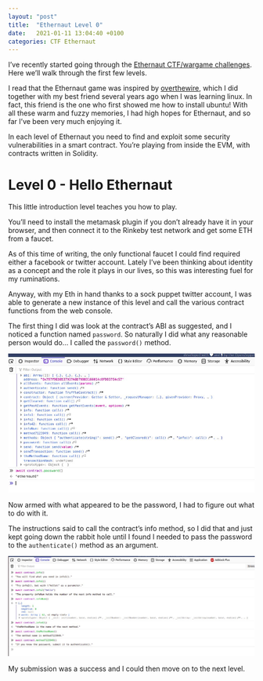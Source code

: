 ```yaml
---
layout: "post"
title:  "Ethernaut Level 0"
date:   2021-01-11 13:04:40 +0100
categories: CTF Ethernaut
---
```


I’ve recently started going through the [Ethernaut CTF/wargame challenges](https://ethernaut.openzeppelin.com/). Here we’ll walk through the first few levels. 

I read that the Ethernaut game was inspired by [overthewire](https://overthewire.org/wargames/), which I did together with my best friend several years ago when I was learning linux. In fact, this friend is the one who first showed me how to install ubuntu! With all these warm and fuzzy memories, I had high hopes for Ethernaut, and so far I’ve been very much enjoying it.

In each level of Ethernaut you need to find and exploit some security vulnerabilities in a smart contract. You’re playing from inside the EVM, with contracts written in Solidity.


# Level 0 - Hello Ethernaut

This little introduction level teaches you how to play. 

You’ll need to install the metamask plugin if you don’t already have it in your browser, and then connect it to the Rinkeby test network and get some ETH from a faucet.

As of this time of writing, the only functional faucet I could find required either a facebook or twitter account. Lately I’ve been thinking about identity as a concept and the role it plays in our lives, so this was interesting fuel for my ruminations.

Anyway, with my Eth in hand thanks to a sock puppet twitter account, I was able to generate a new instance of this level and call the various contract functions from the web console.

The first thing I did was look at the contract’s ABI as suggested, and I noticed a function named `password`. So naturally I did what any reasonable person would do… I called the `password()` method.

![password function call results](Images/blog_ethernaut00.jpeg "password lvl 0")

Now armed with what appeared to be the password, I had to figure out what to do with it. 

The instructions said to call the contract’s info method, so I did that and just kept going down the rabbit hole until I found I needed to pass the password to the `authenticate()` method as an argument.

![pass to authenticate()](Images/blog_ethernaut01.jpeg "pass to authenticate")

My submission was a success and I could then move on to the next level.